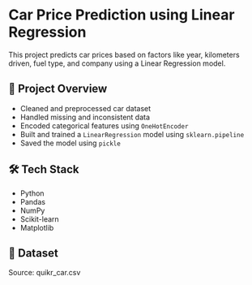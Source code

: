 # Car Price Prediction using Linear Regression  

This project predicts car prices based on factors like year, kilometers driven, fuel type, and company using a Linear Regression model.  

## 🚀 **Project Overview**  
- Cleaned and preprocessed car dataset  
- Handled missing and inconsistent data  
- Encoded categorical features using `OneHotEncoder`  
- Built and trained a `LinearRegression` model using `sklearn.pipeline`  
- Saved the model using `pickle`  

## 🛠️ **Tech Stack**  
- Python  
- Pandas  
- NumPy  
- Scikit-learn  
- Matplotlib  

## 📎 Dataset
Source: quikr_car.csv
